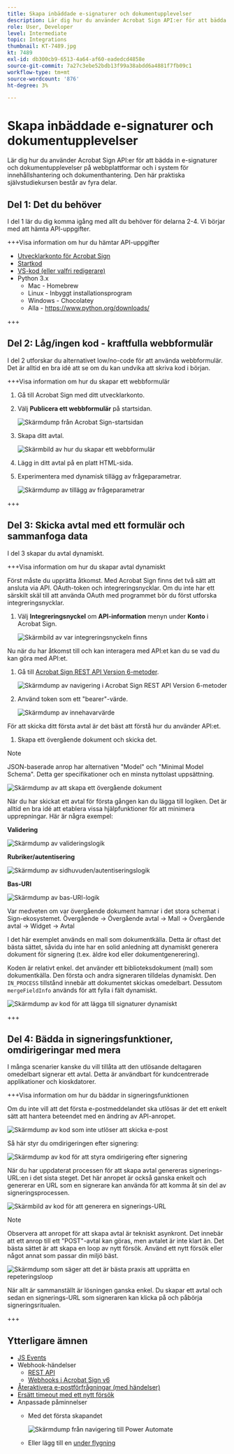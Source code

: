 ```yaml
---
title: Skapa inbäddade e-signaturer och dokumentupplevelser
description: Lär dig hur du använder Acrobat Sign API:er för att bädda in e-signaturer och dokumentupplevelser i dina webbplattformar och system för innehållshantering och dokumenthantering
role: User, Developer
level: Intermediate
topic: Integrations
thumbnail: KT-7489.jpg
kt: 7489
exl-id: db300cb9-6513-4a64-af60-eadedcd4858e
source-git-commit: 7a27c3ebe52bdb13f99a38abdd6a4881f7fb09c1
workflow-type: tm+mt
source-wordcount: '876'
ht-degree: 3%

---
```


# Skapa inbäddade e-signaturer och dokumentupplevelser

Lär dig hur du använder Acrobat Sign API:er för att bädda in e-signaturer och dokumentupplevelser på webbplattformar och i system för innehållshantering och dokumenthantering. Den här praktiska självstudiekursen består av fyra delar.

## Del 1: Det du behöver

I del 1 lär du dig komma igång med allt du behöver för delarna 2-4. Vi börjar med att hämta API-uppgifter.

+++Visa information om hur du hämtar API-uppgifter

* [Utvecklarkonto för Acrobat Sign](https://acrobat.adobe.com/se/sv/sign/developer-form.html)
* [Startkod](https://github.com/benvanderberg/adobe-sign-api-tutorial)
* [VS-kod (eller valfri redigerare)](https://code.visualstudio.com)
* Python 3.x
   * Mac - Homebrew
   * Linux - Inbyggt installationsprogram
   * Windows - Chocolatey
   * Alla - https://www.python.org/downloads/

+++

## Del 2: Låg/ingen kod - kraftfulla webbformulär

I del 2 utforskar du alternativet low/no-code för att använda webbformulär. Det är alltid en bra idé att se om du kan undvika att skriva kod i början.

+++Visa information om hur du skapar ett webbformulär

1. Gå till Acrobat Sign med ditt utvecklarkonto.

1. Välj **Publicera ett webbformulär** på startsidan.

   ![Skärmdump från Acrobat Sign-startsidan](assets/embeddedesignature/embed_1.png)

1. Skapa ditt avtal.

   ![Skärmbild av hur du skapar ett webbformulär](assets/embeddedesignature/embed_2.png)

1. Lägg in ditt avtal på en platt HTML-sida.

1. Experimentera med dynamisk tillägg av frågeparametrar.

   ![Skärmdump av tillägg av frågeparametrar](assets/embeddedesignature/embed_3.png)

+++

## Del 3: Skicka avtal med ett formulär och sammanfoga data

I del 3 skapar du avtal dynamiskt.

+++Visa information om hur du skapar avtal dynamiskt

Först måste du upprätta åtkomst. Med Acrobat Sign finns det två sätt att ansluta via API. OAuth-token och integreringsnycklar. Om du inte har ett särskilt skäl till att använda OAuth med programmet bör du först utforska integreringsnycklar.

1. Välj **Integreringsnyckel** om **API-information** menyn under **Konto** i Acrobat Sign.

   ![Skärmbild av var integreringsnyckeln finns](assets/embeddedesignature/embed_4.png)

Nu när du har åtkomst till och kan interagera med API:et kan du se vad du kan göra med API:et.

1. Gå till [Acrobat Sign REST API Version 6-metoder](http://adobesign.com/public/docs/restapi/v6).

   ![Skärmdump av navigering i Acrobat Sign REST API Version 6-metoder](assets/embeddedesignature/embed_5.png)

1. Använd token som ett &quot;bearer&quot;-värde.

   ![Skärmdump av innehavarvärde](assets/embeddedesignature/embed_6.png)

För att skicka ditt första avtal är det bäst att förstå hur du använder API:et.

1. Skapa ett övergående dokument och skicka det.

>[!NOTE]
>
>JSON-baserade anrop har alternativen &quot;Model&quot; och &quot;Minimal Model Schema&quot;. Detta ger specifikationer och en minsta nyttolast uppsättning.

![Skärmdump av att skapa ett övergående dokument](assets/embeddedesignature/embed_7.png)

När du har skickat ett avtal för första gången kan du lägga till logiken. Det är alltid en bra idé att etablera vissa hjälpfunktioner för att minimera upprepningar. Här är några exempel:

**Validering**

![Skärmdump av valideringslogik](assets/embeddedesignature/embed_8.png)

**Rubriker/autentisering**

![Skärmdump av sidhuvuden/autentiseringslogik](assets/embeddedesignature/embed_9.png)

**Bas-URI**

![Skärmdump av bas-URI-logik](assets/embeddedesignature/embed_10.png)

Var medveten om var övergående dokument hamnar i det stora schemat i Sign-ekosystemet.
Övergående -> Övergående avtal -> Mall -> Övergående avtal -> Widget -> Avtal

I det här exemplet används en mall som dokumentkälla. Detta är oftast det bästa sättet, såvida du inte har en solid anledning att dynamiskt generera dokument för signering (t.ex. äldre kod eller dokumentgenerering).

Koden är relativt enkel. det använder ett biblioteksdokument (mall) som dokumentkälla. Den första och andra signeraren tilldelas dynamiskt. Den `IN_PROCESS` tillstånd innebär att dokumentet skickas omedelbart. Dessutom `mergeFieldInfo` används för att fylla i fält dynamiskt.

![Skärmdump av kod för att lägga till signaturer dynamiskt](assets/embeddedesignature/embed_11.png)

+++

## Del 4: Bädda in signeringsfunktioner, omdirigeringar med mera

I många scenarier kanske du vill tillåta att den utlösande deltagaren omedelbart signerar ett avtal. Detta är användbart för kundcentrerade applikationer och kioskdatorer.

+++Visa information om hur du bäddar in signeringsfunktionen

Om du inte vill att det första e-postmeddelandet ska utlösas är det ett enkelt sätt att hantera beteendet med en ändring av API-anropet.

![Skärmdump av kod som inte utlöser att skicka e-post](assets/embeddedesignature/embed_12.png)

Så här styr du omdirigeringen efter signering:

![Skärmdump av kod för att styra omdirigering efter signering](assets/embeddedesignature/embed_13.png)

När du har uppdaterat processen för att skapa avtal genereras signerings-URL:en i det sista steget. Det här anropet är också ganska enkelt och genererar en URL som en signerare kan använda för att komma åt sin del av signeringsprocessen.

![Skärmbild av kod för att generera en signerings-URL](assets/embeddedesignature/embed_14.png)

>[!NOTE]
>
>Observera att anropet för att skapa avtal är tekniskt asynkront. Det innebär att ett anrop till ett &quot;POST&quot;-avtal kan göras, men avtalet är inte klart än. Det bästa sättet är att skapa en loop av nytt försök. Använd ett nytt försök eller något annat som passar din miljö bäst.

![Skärmdump som säger att det är bästa praxis att upprätta en repeteringsloop](assets/embeddedesignature/embed_15.png)

När allt är sammanställt är lösningen ganska enkel. Du skapar ett avtal och sedan en signerings-URL som signeraren kan klicka på och påbörja signeringsritualen.

+++

## Ytterligare ämnen

* [JS Events](https://www.adobe.io/apis/documentcloud/sign/docs.html#!adobedocs/adobe-sign/master/events.md)
* Webhook-händelser
   * [REST API](https://sign-acs.na1.echosign.com/public/docs/restapi/v6#!/webhooks/createWebhook)
   * [Webhooks i Acrobat Sign v6](https://www.adobe.io/apis/documentcloud/sign/docs.html#!adobedocs/adobe-sign/master/webhooks.md)
* [Återaktivera e-postförfrågningar (med händelser)](https://sign-acs.na1.echosign.com/public/docs/restapi/v6#!/agreements/updateAgreement)
* [Ersätt timeout med ett nytt försök](https://stackoverflow.com/questions/23267409/how-to-implement-retry-mechanism-into-python-requests-library)
* Anpassade påminnelser
   * Med det första skapandet

      ![Skärmdump från navigering till Power Automate](assets/embeddedesignature/embed_16.png)

   * Eller lägg till en [under flygning](https://sign-acs.na1.echosign.com/public/docs/restapi/v6#!/agreements/createReminderOnParticipant)
